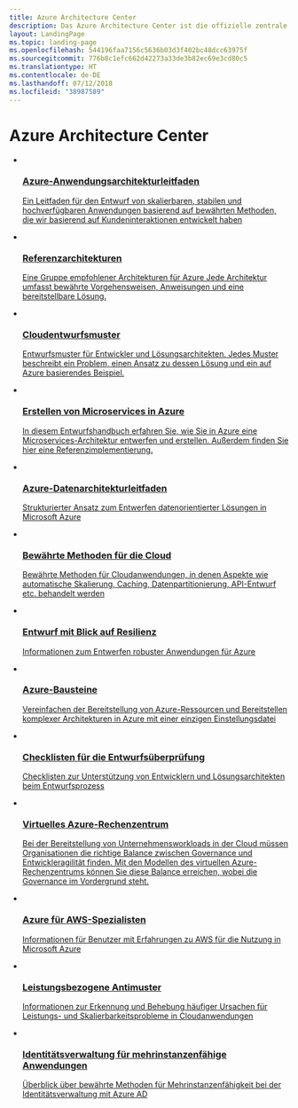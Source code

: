 ```yaml
---
title: Azure Architecture Center
description: Das Azure Architecture Center ist die offizielle zentrale Plattform, über die Sie Anleitungen, Blaupausen, Muster und bewährte Methoden für die Erstellung von Lösungen mit Microsoft Azure erhalten. Es wird von dem Microsoft-Team, das für Muster und Best Practices zuständig ist, zusammengestellt.
layout: LandingPage
ms.topic: landing-page
ms.openlocfilehash: 544196faa7156c5636b03d3f402bc48dcc63975f
ms.sourcegitcommit: 776b8c1efc662d42273a33de3b82ec69e3cd80c5
ms.translationtype: HT
ms.contentlocale: de-DE
ms.lasthandoff: 07/12/2018
ms.locfileid: "38987589"
---
```

# <a name="azure-architecture-center"></a>Azure Architecture Center

<!-- main panel -->
<ul class="panelContent cardsC">
    <!-- A3G -->
    <li>
        <a href="/azure/architecture/guide">
            <div class="cardSize">
                <div class="cardPadding">
                    <div class="card">
                        <img src="_images/a3g-logo.svg" alt="" />
                        <div class="cardText">
                            <h3>Azure-Anwendungsarchitekturleitfaden</h3>
                            <p> Ein Leitfaden für den Entwurf von skalierbaren, stabilen und hochverfügbaren Anwendungen basierend auf bewährten Methoden, die wir basierend auf Kundeninteraktionen entwickelt haben</p>
                        </div>
                    </div>
                </div>
            </div>
        </a>
    </li>
    <!-- Reference architectures -->
    <li>
        <a href="/azure/architecture/reference-architectures">
            <div class="cardSize">
                <div class="cardPadding">
                    <div class="card">
                        <img src="_images/reference-architectures.svg" alt="" />
                        <div class="cardText">
                            <h3>Referenzarchitekturen</h3>
                            <p>Eine Gruppe empfohlener Architekturen für Azure Jede Architektur umfasst bewährte Vorgehensweisen, Anweisungen und eine bereitstellbare Lösung.</p>
                        </div>
                    </div>
                </div>
            </div>
        </a>
    </li>
    <!-- Cloud design patterns -->
    <li>
        <a href="/azure/architecture/patterns/">
            <div class="cardSize">
                <div class="cardPadding">
                    <div class="card">
                        <img src="_images/cloud-design-patterns.svg" alt="" />
                        <div class="cardText">
                            <h3>Cloudentwurfsmuster</h3>
                            <p>Entwurfsmuster für Entwickler und Lösungsarchitekten. Jedes Muster beschreibt ein Problem, einen Ansatz zu dessen Lösung und ein auf Azure basierendes Beispiel.</p>
                        </div>
                    </div>
                </div>
            </div>
        </a>
    </li>
</ul>

<!-- Second panel -->
<ul class="panelContent cardsI">
    <!-- Microservices -->
    <li>
        <a href="/azure/architecture/microservices">
            <div class="cardSize">
                <div class="cardPadding">
                    <div class="card">
                        <div class="cardImageOuter">
                            <div class="cardImage">
                                <img src="_images/microservices.svg" alt="" />
                            </div>
                        </div>
                        <div class="cardText">
                            <h3>Erstellen von Microservices in Azure</h3>
                            <p>In diesem Entwurfshandbuch erfahren Sie, wie Sie in Azure eine Microservices-Architektur entwerfen und erstellen. Außerdem finden Sie hier eine Referenzimplementierung.</p>
                        </div>
                    </div>
                </div>
            </div>
        </a>
    </li>
    <!-- data guide -->
    <li>
        <a href="/azure/architecture/data-guide/">
            <div class="cardSize">
                <div class="cardPadding">
                    <div class="card">
                        <div class="cardImageOuter">
                            <div class="cardImage">
                                <img src="_images/data-guide.svg" alt=""  />
                            </div>
                        </div>
                        <div class="cardText">
                            <h3>Azure-Datenarchitekturleitfaden</h3>
                            <p>Strukturierter Ansatz zum Entwerfen datenorientierter Lösungen in Microsoft Azure</p>
                        </div>
                    </div>
                </div>
            </div>
        </a>
    </li>
    <!-- Best practices -->
    <li>
        <a href="/azure/architecture/best-practices/">
            <div class="cardSize">
                <div class="cardPadding">
                    <div class="card">
                        <div class="cardImageOuter">
                            <div class="cardImage">
                                <img src="_images/best-practices.svg" alt="" />
                            </div>
                        </div>
                        <div class="cardText">
                            <h3>Bewährte Methoden für die Cloud</h3>
                            <p>Bewährte Methoden für Cloudanwendungen, in denen Aspekte wie automatische Skalierung, Caching, Datenpartitionierung, API-Entwurf etc. behandelt werden</p>
                        </div>
                    </div>
                </div>
            </div>
        </a>
    </li>
    <!-- Resiliency -->
    <li>
        <a href="/azure/architecture/resiliency">
            <div class="cardSize">
                <div class="cardPadding">
                    <div class="card">
                        <div class="cardImageOuter">
                            <div class="cardImage">
                                <img src="_images/resiliency.svg" alt="" />
                            </div>
                        </div>
                        <div class="cardText">
                            <h3>Entwurf mit Blick auf Resilienz</h3>
                            <p>Informationen zum Entwerfen robuster Anwendungen für Azure</p>
                        </div>
                    </div>
                </div>
            </div>
        </a>
    </li>
    <!-- Building blocks -->
    <li>
        <a href="https://github.com/mspnp/template-building-blocks/wiki">
            <div class="cardSize">
                <div class="cardPadding">
                    <div class="card">
                        <div class="cardImageOuter">
                            <div class="cardImage">
                                <img src="_images/azbb.svg" alt="" />
                            </div>
                        </div>
                        <div class="cardText">
                            <h3>Azure-Bausteine</h3>
                            <p>Vereinfachen der Bereitstellung von Azure-Ressourcen und Bereitstellen komplexer Architekturen in Azure mit einer einzigen Einstellungsdatei</p>
                        </div>
                    </div>
                </div>
            </div>
        </a>
    </li>
    <!-- Checklists -->
    <li>
        <a href="/azure/architecture/checklist/">
            <div class="cardSize">
                <div class="cardPadding">
                    <div class="card">
                        <div class="cardImageOuter">
                            <div class="cardImage">
                                <img src="_images/checklist.svg" alt="" />
                            </div>
                        </div>
                        <div class="cardText">
                            <h3>Checklisten für die Entwurfsüberprüfung</h3>
                            <p>Checklisten zur Unterstützung von Entwicklern und Lösungsarchitekten beim Entwurfsprozess</p>
                        </div>
                    </div>
                </div>
            </div>
        </a>
    </li>
    <!-- Azure Virtual Datacenter -->
    <li>
        <a href="./vdc/index.md">
            <div class="cardSize">
                <div class="cardPadding">
                    <div class="card">
                        <div class="cardImageOuter">
                            <div class="cardImage">
                                <img src="_images/virtual-datacenter.svg" alt="" />
                            </div>
                        </div>
                        <div class="cardText">
                            <h3>Virtuelles Azure-Rechenzentrum</h3>
                            <p>Bei der Bereitstellung von Unternehmensworkloads in der Cloud müssen Organisationen die richtige Balance zwischen Governance und Entwickleragilität finden. Mit den Modellen des virtuellen Azure-Rechenzentrums können Sie diese Balance erreichen, wobei die Governance im Vordergrund steht.</p>
                        </div>
                    </div>
                </div>
            </div>
        </a>
    </li>
        <!-- Azure for AWS Professionals -->
    <li>
        <a href="/azure/architecture/aws-professional">
            <div class="cardSize">
                <div class="cardPadding">
                    <div class="card">
                        <div class="cardImageOuter">
                            <div class="cardImage">
                                <img src="_images/aws-professional.svg" alt="" />
                            </div>
                        </div>
                        <div class="cardText">
                            <h3>Azure für AWS-Spezialisten</h3>
                            <p>Informationen für Benutzer mit Erfahrungen zu AWS für die Nutzung in Microsoft Azure</p>
                        </div>
                    </div>
                </div>
            </div>
        </a>
    </li>
    <!-- Performance anti-practices -->
    <li>
        <a href="/azure/architecture/antipatterns">
            <div class="cardSize">
                <div class="cardPadding">
                    <div class="card">
                        <div class="cardImageOuter">
                            <div class="cardImage">
                                <img src="_images/performance.svg" alt="" />
                            </div>
                        </div>
                        <div class="cardText">
                            <h3>Leistungsbezogene Antimuster</h3>
                            <p>Informationen zur Erkennung und Behebung häufiger Ursachen für Leistungs- und Skalierbarkeitsprobleme in Cloudanwendungen</p>
                        </div>
                    </div>
                </div>
            </div>
        </a>
    </li>
    <!-- Multitenant identity -->
    <li>
        <a href="/azure/architecture/multitenant-identity">
            <div class="cardSize">
                <div class="cardPadding">
                    <div class="card">
                        <div class="cardImageOuter">
                            <div class="cardImage">
                                <img src="_images/multitenant-identity.svg" alt="" />
                            </div>
                        </div>
                        <div class="cardText">
                            <h3>Identitätsverwaltung für mehrinstanzenfähige Anwendungen</h3>
                            <p>Überblick über bewährte Methoden für Mehrinstanzenfähigkeit bei der Identitätsverwaltung mit Azure AD</p>
                        </div>
                    </div>
                </div>
            </div>
        </a>
    </li>
</ul>
